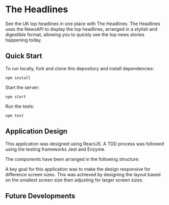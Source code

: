 # The Headlines

<Would be good to add a screenshot once completed>

See the UK top headlines in one place with The Headlines. The Headlines uses the NewsAPI to display the top headlines, arranged in a stylish and digestible format, allowing you to quickly see the top news stories happening today.

## Quick Start
To run locally, fork and clone this depository and install dependencies:
```
npm install
```
Start the server:
```
npm start
```
Run the tests:
```
npm test
```

## Application Design
This application was designed using ReactJS. A TDD process was followed using the testing frameworks Jest and Enzyme.

The components have been arranged in the following structure:
<insert component diagram>

A key goal for this application was to make the design responsive for difference screen sizes. This was achieved by designing the layout based on the smallest screen size then adjusting for larger screen sizes.

## Future Developments
